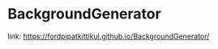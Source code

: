 #                                                                           BackgroundGenerator 
link: https://fordpipatkittikul.github.io/BackgroundGenerator/


